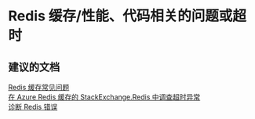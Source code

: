 <properties
    pageTitle="Redis 缓存/性能、代码相关的问题或超时"
    description="Redis 缓存/性能、代码相关的问题或超时"
    service="microsoft.cache"
    resource="redis"
    authors="aashu"
    displayOrder=""
    selfHelpType="generic"
    supportTopicIds="32421013"
    resourceTags=""
    productPesIds="14783"
    cloudEnvironments="public"
/>


# Redis 缓存/性能、代码相关的问题或超时


## **建议的文档**
[Redis 缓存常见问题](http://aka.ms/cachefaq)<br>
[在 Azure Redis 缓存的 StackExchange.Redis 中调查超时异常](http://aka.ms/redistimeout)<br>
[诊断 Redis 错误](http://aka.ms/redistroubleshoot)



<!--HONumber=Jul16_HO4-->


